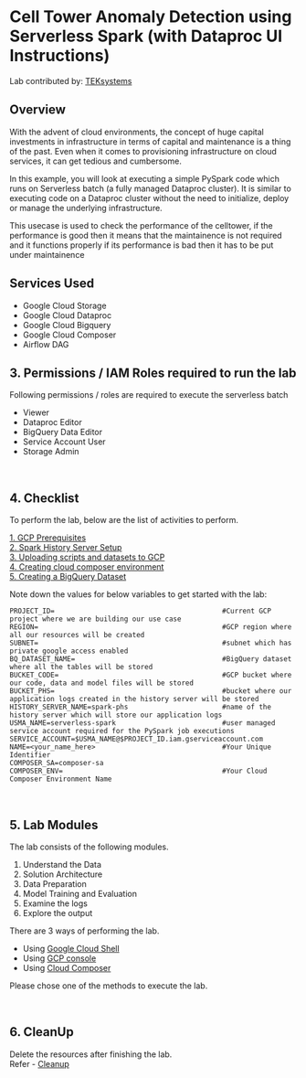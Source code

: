 # Cell Tower Anomaly Detection using Serverless Spark (with Dataproc UI Instructions)

Lab contributed by: [TEKsystems](https://www.teksystems.com/en/about-us/partnerships/google-cloud)

## Overview

With the advent of cloud environments, the concept of huge capital investments in infrastructure in terms of capital and maintenance is a thing of the past. Even when it comes to provisioning infrastructure on cloud services, it can get tedious and cumbersome.

In this example, you will look at executing a simple PySpark code which runs on Serverless batch (a fully managed Dataproc cluster). It is similar to executing code on a Dataproc cluster without the need to initialize, deploy or manage the underlying infrastructure.

This usecase is used to check the performance of the celltower, if the performance is good then it means that the maintainence is not required and it functions properly if its performance is bad then it has to be put under maintainence 

## Services Used
* Google Cloud Storage
* Google Cloud Dataproc
* Google Cloud Bigquery
* Google Cloud Composer
* Airflow DAG


## 3. Permissions / IAM Roles required to run the lab

Following permissions / roles are required to execute the serverless batch

- Viewer
- Dataproc Editor
- BigQuery Data Editor
- Service Account User
- Storage Admin

<br>

## 4. Checklist

To perform the lab, below are the list of activities to perform. <br>

[1. GCP Prerequisites](./instructions/01-gcp-prerequisites.md)<br>
[2. Spark History Server Setup](./instructions/02-persistent-history-server.md)<br>
[3. Uploading scripts and datasets to GCP](./instructions/03-files-upload.md)<br>
[4. Creating cloud composer environment](./instructions/04-composer.md)<br>
[5. Creating a BigQuery Dataset](./instructions/05-bigquery-dataset.md)<br>

Note down the values for below variables to get started with the lab:

```
PROJECT_ID=                                         #Current GCP project where we are building our use case
REGION=                                             #GCP region where all our resources will be created
SUBNET=                                             #subnet which has private google access enabled
BQ_DATASET_NAME=                                    #BigQuery dataset where all the tables will be stored
BUCKET_CODE=                                        #GCP bucket where our code, data and model files will be stored
BUCKET_PHS=                                         #bucket where our application logs created in the history server will be stored
HISTORY_SERVER_NAME=spark-phs                       #name of the history server which will store our application logs
USMA_NAME=serverless-spark                          #user managed service account required for the PySpark job executions
SERVICE_ACCOUNT=$USMA_NAME@$PROJECT_ID.iam.gserviceaccount.com
NAME=<your_name_here>                               #Your Unique Identifier
COMPOSER_SA=composer-sa
COMPOSER_ENV=                                       #Your Cloud Composer Environment Name
```
<br>


## 5. Lab Modules

The lab consists of the following modules.

1. Understand the Data
2. Solution Architecture
3. Data Preparation
4. Model Training and Evaluation 
5. Examine the logs
6. Explore the output

There are 3 ways of performing the lab.
- Using [Google Cloud Shell](./instructions/06a-cell-tower-anomaly-gcloud-execution.md)
- Using [GCP console](./instructions/06b-cell-tower-anomaly-console-execution.md )
- Using [Cloud Composer](./instructions/06c-cell-tower-anomaly-airflow-execution.md )

Please chose one of the methods to execute the lab. 

<br>

## 6. CleanUp

Delete the resources after finishing the lab. <br>
Refer - [Cleanup](./instructions/07-cleanup.md )

<br>

